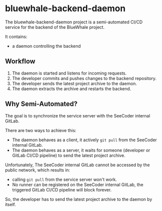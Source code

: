 # bluewhale-backend-daemon

The bluewhale-backend-daemon project is a semi-automated CI/CD service for the backend of the BlueWhale project.

It contains:

- a daemon controlling the backend

## Workflow

1. The daemon is started and listens for incoming requests.
2. The developer commits and pushes changes to the backend repository.
3. The developer sends the latest project archive to the daemon.
4. The daemon extracts the archive and restarts the backend.

## Why Semi-Automated?

The goal is to synchronize the service server with the SeeCoder internal GitLab.

There are two ways to achieve this:

- The daemon behaves as a client, it actively `git pull` from the SeeCoder internal GitLab.
- The daemon behaves as a server, it waits for someone (developer or GitLab CI/CD pipeline) to send the latest project archive.

Unfortunately, The SeeCoder internal GitLab cannot be accessed by the public network, which results in:

- calling `git pull` from the service server won't work.
- No runner can be registered on the SeeCoder internal GitLab, the triggered GitLab CI/CD pipeline will block forever.

So, the developer has to send the latest project archive to the daemon by itself.

